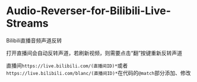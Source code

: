# Audio-Reverser-for-Bilibili-Live-Streams
Bilibili直播音频声道反转

打开直播间会自动反转声道，若刷新视频，则需要点击“翻”按键重新反转声道

直播间`https://live.bilibili.com/(直播间ID)*`或者`https://live.bilibili.com/blanc/(直播间ID)*`在代码的`@match`部分添加、修改
